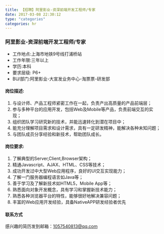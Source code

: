 ```yaml
---
title: 【招聘】阿里影业-资深前端开发工程师/专家
date: 2017-03-08 22:30:12
type: "categories"
categories: hr
---
```


### 阿里影业-资深前端开发工程师/专家

- 工作地点:上海市地铁9号线打浦桥站
- 工作年限:三年以上
- 学历:本科
- 要求层级: P6+
- BU/部门:阿里影业-大宣发业务中心-淘票票-研发部


#### 岗位描述:
1. 与设计师、产品工程师紧密工作在一起，负责产出高质量的产品前端层；
2. 参与多种平台的应用开发，包括Web及Mobile等产品，负责前端交互的实现；
3. 组织团队学习研究新的技术，并能迅速转化到潜在项目中；
4. 能充分理解项目需求和设计需求，具有一定研发精神，能解决各种未知问题；
5. 与团队成员分享经验和新技术，帮助团队成长。


#### 岗位要求:
1. 了解典型的Server,Client,Browser架构；
2. 精通Javascript、AJAX、HTML、CSS等技术；
3. 成功开发过中大型Web应用程序，良好的UI交互实现能力；
4. 了解一门服务器编程语言如Java等；
5. 善于学习及了解新技术如HTML5，Mobile App等；
6. 熟悉面向对象开发概念，具有学习和掌握新技术能力；
7. 熟悉各种浏览器平台的特性，能够很好地解决兼容问题；
8. 丰富的Web应用开发经验，具备NativeAPP研发经验者优先

#### 联系方式
感兴趣的简历发到邮箱：1057540813@qq.com